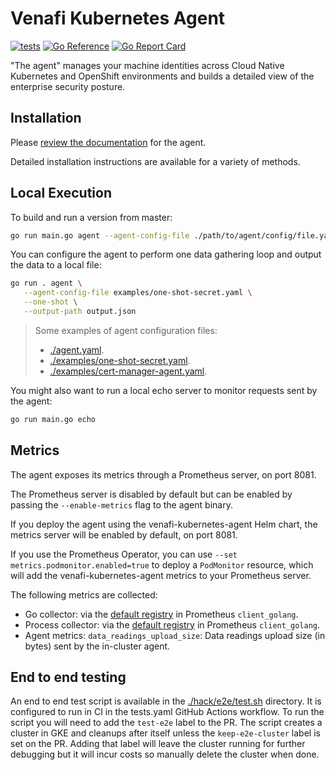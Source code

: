 # Venafi Kubernetes Agent

[![tests](https://github.com/jetstack/jetstack-secure/actions/workflows/tests.yaml/badge.svg?branch=master&event=push)](https://github.com/jetstack/jetstack-secure/actions/workflows/tests.yaml)
[![Go Reference](https://pkg.go.dev/badge/github.com/jetstack/jetstack-secure.svg)](https://pkg.go.dev/github.com/jetstack/jetstack-secure)
[![Go Report Card](https://goreportcard.com/badge/github.com/jetstack/jetstack-secure)](https://goreportcard.com/report/github.com/jetstack/jetstack-secure)

"The agent" manages your machine identities across Cloud Native Kubernetes and OpenShift environments and builds a detailed view of the enterprise security posture.

## Installation

Please [review the documentation](https://docs.venafi.cloud/vaas/k8s-components/c-tlspk-agent-overview/) for the agent.

Detailed installation instructions are available for a variety of methods.

## Local Execution

To build and run a version from master:

```bash
go run main.go agent --agent-config-file ./path/to/agent/config/file.yaml -p 0h1m0s
```

You can configure the agent to perform one data gathering loop and output the data to a local file:

```bash
go run . agent \
   --agent-config-file examples/one-shot-secret.yaml \
   --one-shot \
   --output-path output.json
```

> Some examples of agent configuration files:
> - [./agent.yaml](./agent.yaml).
> - [./examples/one-shot-secret.yaml](./examples/one-shot-secret.yaml).
> - [./examples/cert-manager-agent.yaml](./examples/cert-manager-agent.yaml).

You might also want to run a local echo server to monitor requests sent by the agent:

```bash
go run main.go echo
```

## Metrics

The agent exposes its metrics through a Prometheus server, on port 8081.

The Prometheus server is disabled by default but can be enabled by passing the `--enable-metrics` flag to the agent binary.

If you deploy the agent using the venafi-kubernetes-agent Helm chart, the metrics server will be enabled by default, on port 8081.

If you use the Prometheus Operator, you can use `--set metrics.podmonitor.enabled=true` to deploy a `PodMonitor` resource,
which will add the venafi-kubernetes-agent metrics to your Prometheus server.

The following metrics are collected:

- Go collector: via the [default registry](https://github.com/prometheus/client_golang/blob/34e02e282dc4a3cb55ca6441b489ec182e654d59/prometheus/registry.go#L60-L63) in Prometheus `client_golang`.
- Process collector: via the [default registry](https://github.com/prometheus/client_golang/blob/34e02e282dc4a3cb55ca6441b489ec182e654d59/prometheus/registry.go#L60-L63) in Prometheus `client_golang`.
- Agent metrics: `data_readings_upload_size`: Data readings upload size (in bytes) sent by the in-cluster agent.

## End to end testing

An end to end test script is available in the [./hack/e2e/test.sh](./hack/e2e/test.sh) directory. It is configured to run in CI
in the tests.yaml GitHub Actions workflow. To run the script you will need to add the `test-e2e` label to the PR.
The script creates a cluster in GKE and cleanups after itself unless the `keep-e2e-cluster` label is set on the PR. Adding that 
label will leave the cluster running for further debugging but it will incur costs so manually delete the cluster when done.
